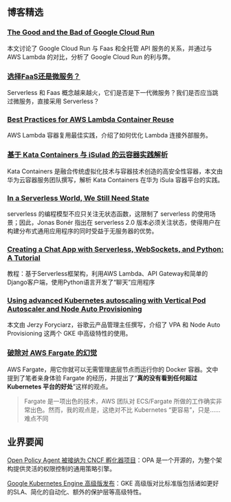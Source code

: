 ## 博客精选

### [The Good and the Bad of Google Cloud Run](https://read.acloud.guru/the-good-and-the-bad-of-google-cloud-run-34455e673ef5)

本文讨论了 Google Cloud Run 与 Faas 和全托管 API 服务的关系，并通过与 AWS Lambda 的对比，分析了 Google Cloud Run 的利与弊。

### [选择FaaS还是微服务？](http://www.servicemesher.com/blog/faas-vs-microservices/)

Serverless 和 Faas 概念越来越火，它们是否是下一代微服务？我们是否应当跳过微服务，直接采用 Serverless？

### [Best Practices for AWS Lambda Container Reuse](https://medium.com/capital-one-tech/best-practices-for-aws-lambda-container-reuse-6ec45c74b67e)

AWS Lambda 容器复用最佳实践，介绍了如何优化 Lambda 连接外部服务。

### [基于 Kata Containers 与 iSulad 的云容器实践解析](https://www.infoq.cn/article/wcSmEKasstv*AdEPZE61)

Kata Containers 是融合传统虚拟化技术与容器技术创造的高安全性容器，本文由华为云容器服务团队撰写，解析 Kata Containers 在华为 iSula 容器平台的实践。

### [In a Serverless World, We Still Need State](https://www.infoq.com/news/2019/04/serverless-needs-state)

serverless 的编程模型不应只关注无状态函数，这限制了 serverless 的使用场景；因此，Jonas Bonér 指出在 serverless 2.0 版本必须关注状态，使得用户在构建分布式通用应用程序的同时受益于无服务器的优势。

### [Creating a Chat App with Serverless, WebSockets, and Python: A Tutorial](https://levelup.gitconnected.com/creating-a-chat-app-with-serverless-websockets-and-python-a-tutorial-54cbc432e4f)

教程：基于Serverless框架构，利用AWS Lambda、API Gateway和简单的Django客户端，使用Python语言开发了“聊天”应用程序

### [Using advanced Kubernetes autoscaling with Vertical Pod Autoscaler and Node Auto Provisioning](https://cloud.google.com/blog/products/containers-kubernetes/using-advanced-kubernetes-autoscaling-with-vertical-pod-autoscaler-and-node-auto-provisioning)

本文由 Jerzy Foryciarz，谷歌云产品管理主任撰写，介绍了 VPA 和 Node Auto Provisioning 这两个 GKE 中高级特性的使用。

### [破除对 AWS Fargate 的幻觉](https://linux.cn/article-10740-1.html)

AWS Fargate，用它你就可以无需管理底层节点而运行你的 Docker 容器。文中提到了笔者亲身体验 Fargate 的经历，并提出了“**真的没有看到任何超过 Kubernetes 平台的好处**”这样的观点。

> Fargate 是一项出色的技术，AWS 团队对 ECS/Fargate 所做的工作确实非常出色。然而，我的观点是，这绝对不比 Kubernetes “更容易”，只是……难点不同

## 业界要闻

[Open Policy Agent 被接纳为 CNCF 孵化器项目](https://www.infoq.com/news/2019/04/open-policy-agent-cncf)：OPA 是一个开源的，为整个架构提供灵活的权限控制的通用策略引擎。

[Google Kubernetes Engine 高级版发布](https://cloud.google.com/blog/products/containers-kubernetes/introducing-gke-advanced-enhanced-reliability-simplicity-and-scale-for-enterprise-workloads)：GKE 高级版对比标准版包括诸如更好的SLA、简化的自动化、额外的保护层等高级特性。
